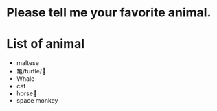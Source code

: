 # Please tell me your favorite animal.

# List of animal
- maltese
- 亀/turtle/🐢
- Whale
- cat
- horse🐴
- space monkey

